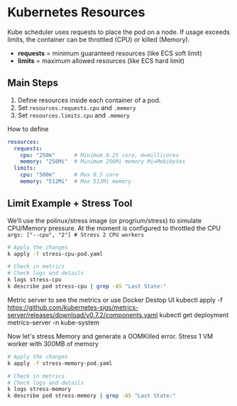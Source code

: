 # Kubernetes Resources
Kube scheduler uses requests to place the pod on a node. If usage exceeds limits, the container can be throttled (CPU) or killed (Memory).
- **requests** = minimum guaranteed resources (like ECS soft limit)
- **limits** = maximum allowed resources (like ECS hard limit)

## Main Steps

1. Define resources inside each container of a pod.
2. Set `resources.requests.cpu` and `.memory`
3. Set `resources.limits.cpu` and `.memory`

How to define
```yaml
resources:
  requests:
    cpu: "250m"      # Minimum 0.25 core, m=millicores
    memory: "256Mi"  # Minimum 256Mi memory Mi=Mebibytes
  limits:
    cpu: "500m"      # Max 0.5 core
    memory: "512Mi"  # Max 512Mi memory
```

## Limit Example + Stress Tool
We’ll use the polinux/stress image (or progrium/stress) to simulate CPU/Memory pressure.
At the moment is configured to throttled the CPU `args: ["--cpu", "2"] # Stress 2 CPU workers`

```bash
# Apply the changes
k apply -f stress-cpu-pod.yaml

# Check in metrics
# Check logs and details
k logs stress-cpu
k describe pod stress-cpu | grep -A5 "Last State:"

```

Metric server to see the metrics or use Docker Destop UI
kubectl apply -f https://github.com/kubernetes-sigs/metrics-server/releases/download/v0.7.2/components.yaml
kubectl get deployment metrics-server -n kube-system

Now let's stress Memory and generate a OOMKilled error.
Stress 1 VM worker with 300MB of memory

```bash
# Apply the changes
k apply -f stress-memory-pod.yaml

# Check in metrics
# Check logs and details
k logs stress-memory
k describe pod stress-memory | grep -A5 "Last State:"
```

